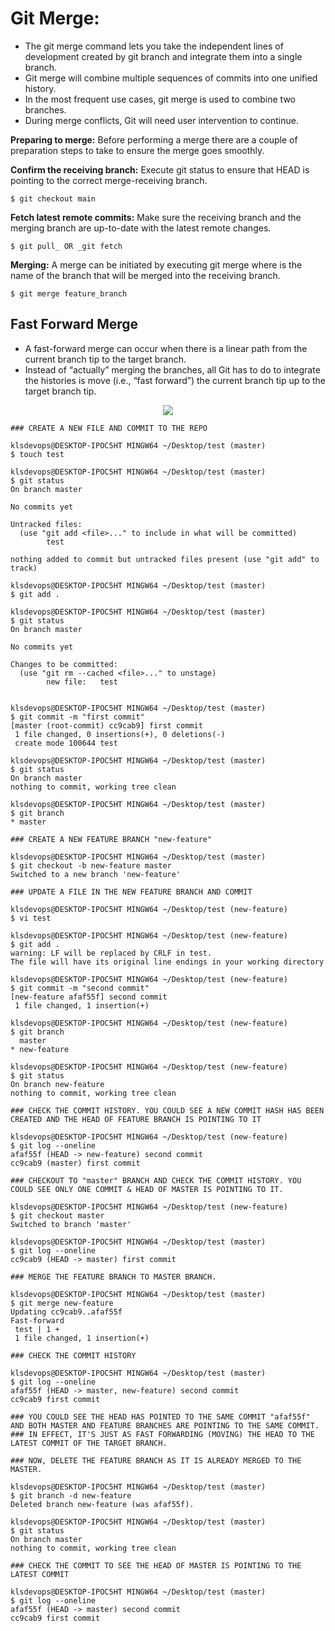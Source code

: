# **Git Merge:**

* The git merge command lets you take the independent lines of development created by git branch and integrate them into a single branch.
* Git merge will combine multiple sequences of commits into one unified history.
* In the most frequent use cases, git merge is used to combine two branches.
* During merge conflicts, Git will need user intervention to continue. 

**Preparing to merge:** Before performing a merge there are a couple of preparation steps to take to ensure the merge goes smoothly.

**Confirm the receiving branch:** Execute git status to ensure that HEAD is pointing to the correct merge-receiving branch. 

  ```$ git checkout main```
  
**Fetch latest remote commits:** Make sure the receiving branch and the merging branch are up-to-date with the latest remote changes.

```$ git pull_ OR _git fetch```
  
**Merging:** A merge can be initiated by executing git merge where  is the name of the branch that will be merged into the receiving branch.

```$ git merge feature_branch```

## Fast Forward Merge
* A fast-forward merge can occur when there is a linear path from the current branch tip to the target branch.
* Instead of “actually” merging the branches, all Git has to do to integrate the histories is move (i.e., “fast forward”) the current branch tip up to the target branch tip.

<p align="center">
  <img src="https://user-images.githubusercontent.com/90503660/133953717-10804480-1faf-4534-9fd0-41157709cb96.png"> 
</p>
  
```
### CREATE A NEW FILE AND COMMIT TO THE REPO

klsdevops@DESKTOP-IPOC5HT MINGW64 ~/Desktop/test (master)
$ touch test

klsdevops@DESKTOP-IPOC5HT MINGW64 ~/Desktop/test (master)
$ git status
On branch master

No commits yet

Untracked files:
  (use "git add <file>..." to include in what will be committed)
        test

nothing added to commit but untracked files present (use "git add" to track)

klsdevops@DESKTOP-IPOC5HT MINGW64 ~/Desktop/test (master)
$ git add .

klsdevops@DESKTOP-IPOC5HT MINGW64 ~/Desktop/test (master)
$ git status
On branch master

No commits yet

Changes to be committed:
  (use "git rm --cached <file>..." to unstage)
        new file:   test


klsdevops@DESKTOP-IPOC5HT MINGW64 ~/Desktop/test (master)
$ git commit -m "first commit"
[master (root-commit) cc9cab9] first commit
 1 file changed, 0 insertions(+), 0 deletions(-)
 create mode 100644 test

klsdevops@DESKTOP-IPOC5HT MINGW64 ~/Desktop/test (master)
$ git status
On branch master
nothing to commit, working tree clean

klsdevops@DESKTOP-IPOC5HT MINGW64 ~/Desktop/test (master)
$ git branch
* master

### CREATE A NEW FEATURE BRANCH "new-feature" 

klsdevops@DESKTOP-IPOC5HT MINGW64 ~/Desktop/test (master)
$ git checkout -b new-feature master
Switched to a new branch 'new-feature'

### UPDATE A FILE IN THE NEW FEATURE BRANCH AND COMMIT

klsdevops@DESKTOP-IPOC5HT MINGW64 ~/Desktop/test (new-feature)
$ vi test

klsdevops@DESKTOP-IPOC5HT MINGW64 ~/Desktop/test (new-feature)
$ git add .
warning: LF will be replaced by CRLF in test.
The file will have its original line endings in your working directory

klsdevops@DESKTOP-IPOC5HT MINGW64 ~/Desktop/test (new-feature)
$ git commit -m "second commit"
[new-feature afaf55f] second commit
 1 file changed, 1 insertion(+)

klsdevops@DESKTOP-IPOC5HT MINGW64 ~/Desktop/test (new-feature)
$ git branch
  master
* new-feature

klsdevops@DESKTOP-IPOC5HT MINGW64 ~/Desktop/test (new-feature)
$ git status
On branch new-feature
nothing to commit, working tree clean

### CHECK THE COMMIT HISTORY. YOU COULD SEE A NEW COMMIT HASH HAS BEEN CREATED AND THE HEAD OF FEATURE BRANCH IS POINTING TO IT

klsdevops@DESKTOP-IPOC5HT MINGW64 ~/Desktop/test (new-feature)
$ git log --oneline
afaf55f (HEAD -> new-feature) second commit
cc9cab9 (master) first commit

### CHECKOUT TO "master" BRANCH AND CHECK THE COMMIT HISTORY. YOU COULD SEE ONLY ONE COMMIT & HEAD OF MASTER IS POINTING TO IT.

klsdevops@DESKTOP-IPOC5HT MINGW64 ~/Desktop/test (new-feature)
$ git checkout master
Switched to branch 'master'

klsdevops@DESKTOP-IPOC5HT MINGW64 ~/Desktop/test (master)
$ git log --oneline
cc9cab9 (HEAD -> master) first commit

### MERGE THE FEATURE BRANCH TO MASTER BRANCH.

klsdevops@DESKTOP-IPOC5HT MINGW64 ~/Desktop/test (master)
$ git merge new-feature
Updating cc9cab9..afaf55f
Fast-forward
 test | 1 +
 1 file changed, 1 insertion(+)

### CHECK THE COMMIT HISTORY

klsdevops@DESKTOP-IPOC5HT MINGW64 ~/Desktop/test (master)
$ git log --oneline
afaf55f (HEAD -> master, new-feature) second commit
cc9cab9 first commit

### YOU COULD SEE THE HEAD HAS POINTED TO THE SAME COMMIT "afaf55f" AND BOTH MASTER AND FEATURE BRANCHES ARE POINTING TO THE SAME COMMIT.
### IN EFFECT, IT'S JUST AS FAST FORWARDING (MOVING) THE HEAD TO THE LATEST COMMIT OF THE TARGET BRANCH.

### NOW, DELETE THE FEATURE BRANCH AS IT IS ALREADY MERGED TO THE MASTER.

klsdevops@DESKTOP-IPOC5HT MINGW64 ~/Desktop/test (master)
$ git branch -d new-feature
Deleted branch new-feature (was afaf55f).

klsdevops@DESKTOP-IPOC5HT MINGW64 ~/Desktop/test (master)
$ git status
On branch master
nothing to commit, working tree clean

### CHECK THE COMMIT TO SEE THE HEAD OF MASTER IS POINTING TO THE LATEST COMMIT

klsdevops@DESKTOP-IPOC5HT MINGW64 ~/Desktop/test (master)
$ git log --oneline
afaf55f (HEAD -> master) second commit
cc9cab9 first commit

```
